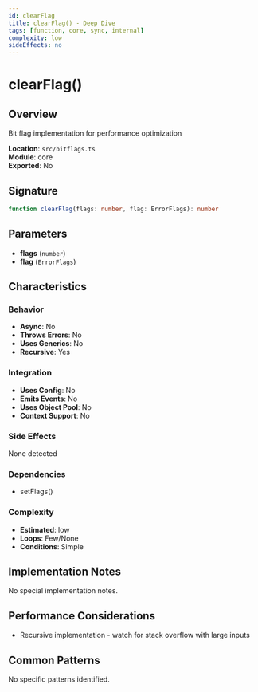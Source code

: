 ```yaml
---
id: clearFlag
title: clearFlag() - Deep Dive
tags: [function, core, sync, internal]
complexity: low
sideEffects: no
---
```


# clearFlag()

## Overview
Bit flag implementation for performance optimization

**Location**: `src/bitflags.ts`  
**Module**: core  
**Exported**: No  

## Signature
```typescript
function clearFlag(flags: number, flag: ErrorFlags): number
```

## Parameters
- **flags** (`number`)
- **flag** (`ErrorFlags`)

## Characteristics

### Behavior
- **Async**: No
- **Throws Errors**: No
- **Uses Generics**: No
- **Recursive**: Yes

### Integration
- **Uses Config**: No
- **Emits Events**: No
- **Uses Object Pool**: No
- **Context Support**: No

### Side Effects
None detected

### Dependencies
- setFlags()

### Complexity
- **Estimated**: low
- **Loops**: Few/None
- **Conditions**: Simple



## Implementation Notes
No special implementation notes.

## Performance Considerations
- Recursive implementation - watch for stack overflow with large inputs

## Common Patterns
No specific patterns identified.
